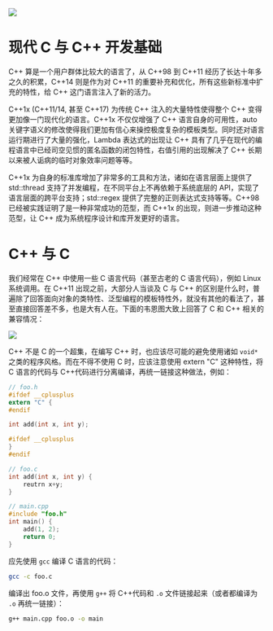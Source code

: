 ![](https://i.postimg.cc/j5nHyYVy/image.png)

# 现代 C 与 C++ 开发基础

C++ 算是一个用户群体比较大的语言了，从 C++98 到 C++11 经历了长达十年多之久的积累，C++14 则是作为对 C++11 的重要补充和优化，所有这些新标准中扩充的特性，给 C++ 这门语言注入了新的活力。

C++1x (C++11/14, 甚至 C++17) 为传统 C++ 注入的大量特性使得整个 C++ 变得更加像一门现代化的语言。C++1x 不仅仅增强了 C++ 语言自身的可用性，auto 关键字语义的修改使得我们更加有信心来操控极度复杂的模板类型。同时还对语言运行期进行了大量的强化，Lambda 表达式的出现让 C++ 具有了几乎在现代的编程语言中已经司空见惯的匿名函数的闭包特性，右值引用的出现解决了 C++ 长期以来被人诟病的临时对象效率问题等等。

C++1x 为自身的标准库增加了非常多的工具和方法，诸如在语言层面上提供了 std::thread 支持了并发编程，在不同平台上不再依赖于系统底层的 API，实现了语言层面的跨平台支持；std::regex 提供了完整的正则表达式支持等等。C++98 已经被实践证明了是一种非常成功的范型，而 C++1x 的出现，则进一步推动这种范型，让 C++ 成为系统程序设计和库开发更好的语言。

# C++ 与 C

我们经常在 C++ 中使用一些 C 语言代码（甚至古老的 C 语言代码），例如 Linux 系统调用。在 C++11 出现之前，大部分人当谈及 C 与 C++ 的区别是什么时，普遍除了回答面向对象的类特性、泛型编程的模板特性外，就没有其他的看法了，甚至直接回答差不多，也是大有人在。下面的韦恩图大致上回答了 C 和 C++ 相关的兼容情况：

![](https://i.postimg.cc/W4pLpjFp/image.png)

C++ 不是 C 的一个超集，在编写 C++ 时，也应该尽可能的避免使用诸如 `void*` 之类的程序风格。而在不得不使用 C 时，应该注意使用 extern "C" 这种特性，将 C 语言的代码与 C++代码进行分离编译，再统一链接这种做法，例如：

```c
// foo.h
#ifdef __cplusplus
extern "C" {
#endif

int add(int x, int y);

#ifdef __cplusplus
}
#endif

// foo.c
int add(int x, int y) {
    reutrn x+y;
}

// main.cpp
#include "foo.h"
int main() {
    add(1, 2);
    return 0;
}
```

应先使用 `gcc` 编译 C 语言的代码：

```bash
gcc -c foo.c
```

编译出 foo.o 文件，再使用 `g++` 将 C++代码和 `.o` 文件链接起来（或者都编译为 `.o` 再统一链接）：

```bash
g++ main.cpp foo.o -o main
```
